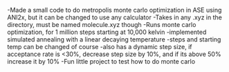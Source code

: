 -Made a small code to do metropolis monte carlo optimization in ASE using ANI2x, but it can be changed to use any calculator
-Takes in any .xyz in the directory, must be named molecule.xyz though
-Runs monte carlo optimization, for 1 million steps starting at 10,000 kelvin
-implemented simulated annealing with a linear decaying temperature
-steps and starting temp can be changed of course
-also has a dynamic step size, if acceptance rate is <30%, decrease step size by 10%, and if its above 50% increase it by 10%
-Fun little project to test how to do monte carlo
